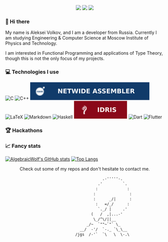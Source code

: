 <p align="center">
  <a href="https://vk.com/algebraicwolf">
    <img src="https://img.icons8.com/material/50/7EA5CE/vk-circled.png"/></a>
  
  <a href="https://t.me/AlgebraicWolf/">
    <img src="https://img.icons8.com/material/50/7EA5CE/telegram-app.png"/></a>
  
  <a href="mailto:aleksei.al.volkov@gmail.com">
    <img src="https://img.icons8.com/material/50/7EA5CE/mail.png"/></a>
</p>

### 👋 Hi there
My name is Aleksei Volkov, and I am a developer from Russia. Currently I am studying Engineering & Computer Science at Moscow Institute of Physics and Technology.

I am interested in Functional Programming and applications of Type Theory, though this is not the only focus of my projects.

### 💻 Technologies I use
![C](https://img.shields.io/badge/c-%2300599C.svg?style=for-the-badge&logo=c&logoColor=white)
![C++](https://img.shields.io/badge/c++-%2300599C.svg?style=for-the-badge&logo=c%2B%2B&logoColor=white)
![nasm](img/NASM.svg)
![LaTeX](https://img.shields.io/badge/latex-%23008080.svg?style=for-the-badge&logo=latex&logoColor=white)
![Markdown](https://img.shields.io/badge/markdown-%23000000.svg?style=for-the-badge&logo=markdown&logoColor=white)
![Haskell](https://img.shields.io/static/v1?style=for-the-badge&message=Haskell&color=5D4F85&logo=Haskell&logoColor=white&label=)
![Idris](img/IDRIS.svg)
![Dart](https://img.shields.io/badge/dart-%230175C2.svg?style=for-the-badge&logo=dart&logoColor=white)
![Flutter](https://img.shields.io/static/v1?style=for-the-badge&message=Flutter&color=02569B&logo=Flutter&logoColor=FFFFFF&label=)

### 🏆 Hackathons


### 📈 Fancy stats 
[![AlgebraicWolf's GitHub stats](https://github-readme-stats.vercel.app/api?username=AlgebraicWolf&show_icons=true&theme=radical)](https://github.com/anuraghazra/github-readme-stats)
[![Top Langs](https://github-readme-stats.vercel.app/api/top-langs/?username=AlgebraicWolf&theme=radical&langs_count=8&layout=compact&hide=CMake,Makefile,TeX,HTML,CSS,JavaScript)](https://github.com/anuraghazra/github-readme-stats)

<p align="center">
  Check out some of my repos and don't hesitate to contact me.
  
  ```
                                             .-'''''-.
                                           .'         `.
                                          :             :
                                         :               :
                                         :      _/|      :
                                          :   =/_/      :
                                           `._/ |     .'
                                        (   /  ,|...-'
                                         \_/^\/||__
                                      _/~  `""~`"` \_
                                   __/  -'/  `-._ `\_\__
                                 /jgs  /-'`  `\   \  \-.\
  ```
</p>
<!--
**AlgebraicWolf/AlgebraicWolf** is a ✨ _special_ ✨ repository because its `README.md` (this file) appears on your GitHub profile.

Here are some ideas to get you started:

- 🔭 I’m currently working on ...
- 🌱 I’m currently learning ...
- 👯 I’m looking to collaborate on ...
- 🤔 I’m looking for help with ...
- 💬 Ask me about ...
- 📫 How to reach me: ...
- 😄 Pronouns: ...
- ⚡ Fun fact: ...
-->
